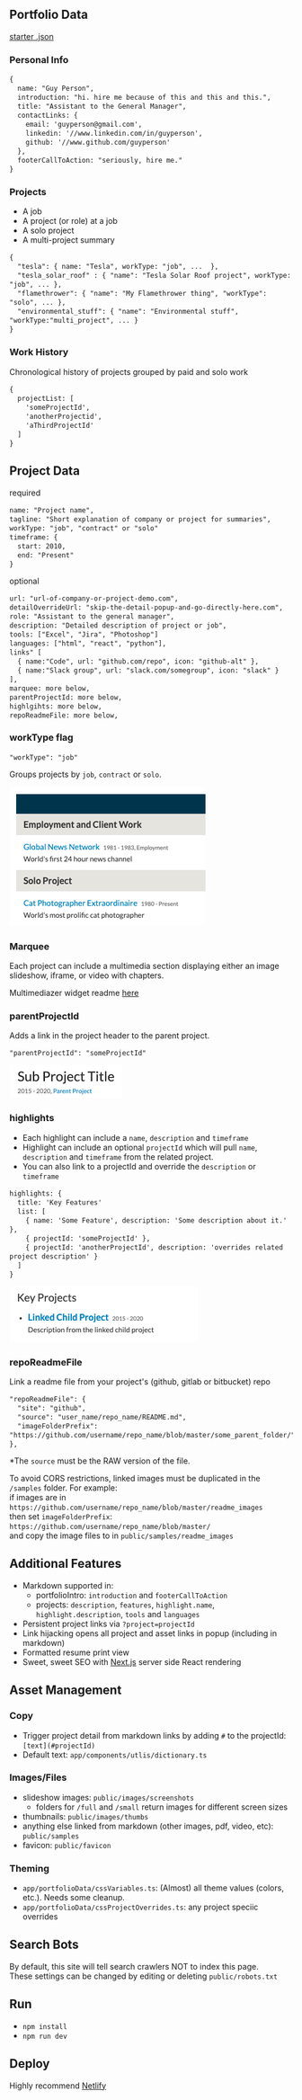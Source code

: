 ## Portfolio Data
[starter .json](https://github.com/kirinmurphy/portfolio_generator/tree/master/app/portfolioData)   

### Personal Info
```
{
  name: "Guy Person",
  introduction: "hi. hire me because of this and this and this.",
  title: "Assistant to the General Manager",
  contactLinks: {
    email: 'guyperson@gmail.com',
    linkedin: '//www.linkedin.com/in/guyperson',
    github: '//www.github.com/guyperson'
  },
  footerCallToAction: "seriously, hire me."
}
```
### Projects
- A job
- A project (or role) at a job
- A solo project
- A multi-project summary

```
{
  "tesla": { name: "Tesla", workType: "job", ...  },
  "tesla_solar_roof" : { "name": "Tesla Solar Roof project", workType: "job", ... },
  "flamethrower": { "name": "My Flamethrower thing", "workType": "solo", ... },
  "environmental_stuff": { "name": "Environmental stuff", "workType:"multi_project", ... } 
}
```

### Work History 
Chronological history of projects grouped by paid and solo work
```
{
  projectList: [
    'someProjectId',
    'anotherProjectid',
    'aThirdProjectId'
  ]
}
```


## Project Data
required
```
name: "Project name",
tagline: "Short explanation of company or project for summaries",
workType: "job", "contract" or "solo"
timeframe: {
  start: 2010,
  end: "Present"
}
```

optional
```
url: "url-of-company-or-project-demo.com",
detailOverrideUrl: "skip-the-detail-popup-and-go-directly-here.com",
role: "Assistant to the general manager",
description: "Detailed description of project or job",
tools: ["Excel", "Jira", "Photoshop"]
languages: ["html", "react", "python"],
links" [
  { name:"Code", url: "github.com/repo", icon: "github-alt" },
  { name:"Slack group", url: "slack.com/somegroup", icon: "slack" }
],
marquee: more below,
parentProjectId: more below,
highlgihts: more below,
repoReadmeFile: more below,
```


### workType flag
```
"workType": "job"
```
Groups projects by `job`, `contract` or `solo`.

![Work History Grouping](https://github.com/kirinmurphy/portfolio_generator/blob/master/notes/readme-screenshots/workHistoryFilteredByWorkType.png)


### Marquee
Each project can include a multimedia section displaying either an image slideshow, iframe, or video with chapters.   

Multimediazer widget readme [here](https://github.com/kirinmurphy/codethings-react-ui)


### parentProjectId
Adds a link in the project header to the parent project. 
```
"parentProjectId": "someProjectId"
```
![Parent Project Link](https://github.com/kirinmurphy/portfolio_generator/blob/master/notes/readme-screenshots/parentProjectLink.png)


### highlights
- Each highlight can include a `name`, `description` and `timeframe`
- Highlight can include an optional `projectId` which will pull `name`, `description` and `timeframe` from the related project.
- You can also link to a projectId and override the `description` or `timeframe`

```
highlights: {
  title: 'Key Features'
  list: [
    { name: 'Some Feature', description: 'Some description about it.' },
    { projectId: 'someProjectId' },
    { projectId: 'anotherProjectId', description: 'overrides related project description' }
  ]
}
```
![Linked Project Highlight](https://github.com/kirinmurphy/portfolio_generator/blob/master/notes/readme-screenshots/linkedHighlight.png)


### repoReadmeFile
Link a readme file from your project's (github, gitlab or bitbucket) repo
```
"repoReadmeFile": {
  "site": "github",
  "source": "user_name/repo_name/README.md",
  "imageFolderPrefix": "https://github.com/username/repo_name/blob/master/some_parent_folder/"
},
```
*The `source` must be the RAW version of the file.

To avoid CORS restrictions, linked images must be duplicated in the `/samples` folder. For example:      
if images are in `https://github.com/username/repo_name/blob/master/readme_images`    
then set `imageFolderPrefix`: `https://github.com/username/repo_name/blob/master/`    
and copy the image files to in `public/samples/readme_images`  


## Additional Features
- Markdown supported in:
    - portfolioIntro: `introduction` and `footerCallToAction`
    - projects: `description`, `features`, `highlight.name`, `highlight.description`, `tools` and `languages`
- Persistent project links via `?project=projectId`
- Link hijacking opens all project and asset links in popup (including in markdown)
- Formatted resume print view
- Sweet, sweet SEO with [Next.js](https://www.next.js) server side React rendering 

## Asset Management
### Copy
- Trigger project detail from markdown links by adding `#` to the projectId: `[text](#projectId)`
- Default text: `app/components/utlis/dictionary.ts`

### Images/Files
- slideshow images: `public/images/screenshots`
  - folders for `/full` and `/small` return images for different screen sizes
- thumbnails: `public/images/thumbs`
- anything else linked from markdown (other images, pdf, video, etc): `public/samples`
- favicon: `public/favicon`

### Theming
- `app/portfolioData/cssVariables.ts`:  (Almost) all theme values (colors, etc.).  Needs some cleanup.  
- `app/portfolioData/cssProjectOverrides.ts`: any project speciic overrides


## Search Bots
By default, this site will tell search crawlers NOT to index this page.   
These settings can be changed by editing or deleting `public/robots.txt`


## Run
- ```npm install```
- ```npm run dev```


## Deploy
Highly recommend [Netlify](http://www.netlify.com)